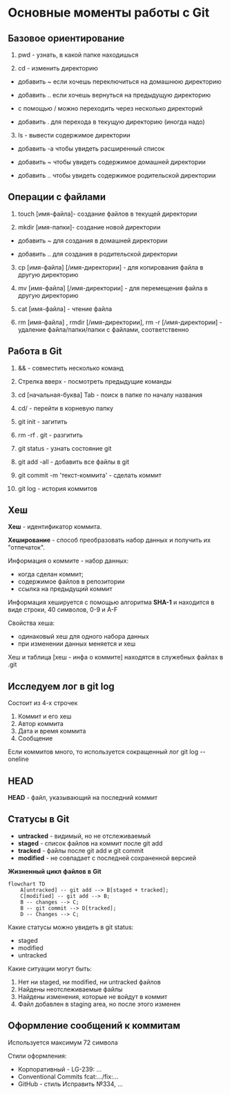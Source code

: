 # Основные моменты работы с Git

## Базовое ориентирование

1. pwd - узнать, в какой папке находишься

2. cd - изменить директорию 

 * добавить ~ если хочешь переключиться на домашнюю директорию

 * добавить .. если хочешь вернуться на предыдущую директорию
 
 * с помощью / можно переходить через несколько директорий

 * добавить . для перехода в текущую директорию (иногда надо)

3. ls - вывести содержимое директории

 * добавить -а чтобы увидеть расширенный список

 * добавить ~ чтобы увидеть содержимое домашней директории

 * добавить .. чтобы увидеть содержимое родительской директории

## Операции с файлами

1. touch [имя-файла]- создание файлов в текущей директории

2. mkdir [имя-папки]- создание новой директории

 * добавить ~ для создания в домашней директории

 * добавить .. для создания в родительской директории

3. cp [имя-файла] [/имя-директории] - для копирования файла в другую директорию

4. mv [имя-файла] [/имя-директории] - для перемещения файла в другую директорию

5. cat [имя-файла] - чтение файла

6. rm [имя-файла] , rmdir [/имя-директории], rm -r [/имя-директории] - удаление файла/папки/папки с файлами, соответственно

## Работа в Git

1. && - совместить несколько команд

2. Стрелка вверх - посмотреть предыдущие команды

3. cd [начальная-буква] Tab  - поиск в папке по началу названия

4. cd/ - перейти в корневую папку

5. git init - загитить

6. rm -rf . git - разгитить

7. git status - узнать состояние git

8. git add -all - добавить все файлы в git

9. git commit -m 'текст-коммита' - сделать коммит

10. git log - история коммитов

## Хеш

**Хеш** - идентификатор коммита.

**Хеширование** - способ преобразовать набор данных и получить их "отпечаток".

Информация о коммите - набор данных: 
* когда сделан коммит;
* содержимое файлов в репозитории
* ссылка на предыдущий коммит

Информация хешируется с помощью алгоритма **SHA-1** и находится в виде строки, 40 символов, 0-9 и A-F

Свойства хеша: 
* одинаковый хеш для одного набора данных
* при изменении данных меняется и хеш

Хеш и таблица [хеш - инфа о коммите] находятся в служебных файлах в .git

## Исследуем лог в git log

Состоит из 4-х строчек

1. Коммит и его хеш
2. Автор коммита
3. Дата и время коммита
4. Сообщение

Если коммитов много, то используется сокращенный лог git log --oneline

## HEAD

**HEAD** - файл, указывающий на последний коммит

## Статусы в Git

* **untracked** - видимый, но не отслеживаемый
* **staged** - список файлов на коммит после git add
* **tracked** - файлы после git add и git commit
* **modified** - не совпадает с последней сохраненной версией

**Жизненный** **цикл** **файлов** **в** **Git**

```mermaid
flowchart TD
    A[untracked] -- git add --> B[staged + tracked];
    C[modified] -- git add --> B;
    B -- changes --> C;
    B -- git commit --> D[tracked];
    D -- Changes --> C;
```

Какие статусы можно увидеть в git status:
* staged
* modified
* untracked

Какие ситуации могут быть:
1. Нет ни staged, ни modified, ни untracked файлов
2. Найдены неотслеживаемые файлы
3. Найдены изменения, которые не войдут в коммит
4. Файл добавлен в staging area, но после этого изменен

## Оформление сообщений к коммитам
Используется максимум 72 символа

Стили оформления:
* Корпоративный - LG-239: ...
* Conventional Commits fcat:.../fix:...
* GitHub - стиль Исправить №334, ...